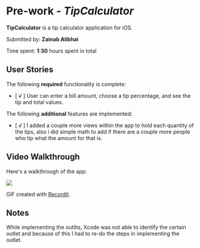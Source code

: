 # Pre-work - *TipCalculator*

**TipCalculator** is a tip calculator application for iOS.

Submitted by: **Zainab Alibhai**

Time spent: **1:30** hours spent in total

## User Stories

The following **required** functionality is complete:

* [ √ ] User can enter a bill amount, choose a tip percentage, and see the tip and total values.

The following **additional** features are implemented:

- [ √ ] I added a couple more views within the app to hold each quantity of the tips, also i did simple math to add if there are a couple more people who tip what the amount for that is.

## Video Walkthrough 

Here's a walkthrough of the app:

<img src= http://g.recordit.co/tqByIoLEnx.gif />

GIF created with [Recordit](http://www.Recordit.co).

## Notes

While implementing the outlits, Xcode was not able to identify the certain outlet and because of this I had to re-do the steps in implementing the outlet.
